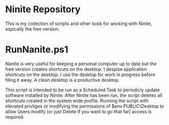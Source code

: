# Ninite Repository
This is my collection of scripts and other tools for working with Ninite, espically the free version. 

# RunNanite.ps1
Nanite is very useful for keeping a personal computer up to date but the free version creates shortcuts on the desktop. I despise application shortcuts on the desktop. I use the desktop for work in progress before filing it away. A clean desktop is a productive desktop. 

This script is intended to be run as a Scheduled Task to periodicly update software installed by Ninite. After Ninite has been run, the script deletes all shortcuts created in the system wide profile. Running the script with elevated privliges or modifying the permissions of $env:PUBLIC\Desktop to allow Users modify (or just Delete if you want to go that far) access is required. 
